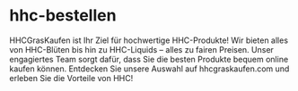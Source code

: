 # hhc-bestellen
HHCGrasKaufen ist Ihr Ziel für hochwertige HHC-Produkte! Wir bieten alles von HHC-Blüten bis hin zu HHC-Liquids – alles zu fairen Preisen. Unser engagiertes Team sorgt dafür, dass Sie die besten Produkte bequem online kaufen können. Entdecken Sie unsere Auswahl auf hhcgraskaufen.com und erleben Sie die Vorteile von HHC!
